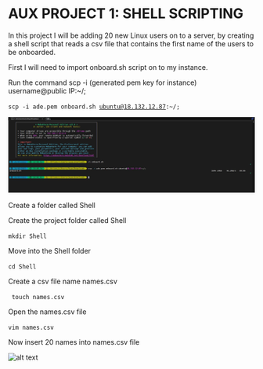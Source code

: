 # AUX PROJECT 1: SHELL SCRIPTING

In this project I will be adding 20 new Linux users on to a server, by creating a shell script that reads a csv file that contains the first name of the users to be onboarded. 

First I will need to import onboard.sh script on to my instance.

Run the command scp -i (generated pem key for instance) username@public IP:~/;

<code>scp -i ade.pem onboard.sh ubuntu@18.132.12.87:~/;</code>

![alt text](./Images/vi%20onboard%20sh.JPG)


Create a folder called Shell

Create the project folder called Shell

<code>mkdir Shell</code>

Move into the Shell folder

<code>cd Shell</code>

Create a csv file name names.csv

<code> touch names.csv</code>

Open the names.csv file

<code>vim names.csv</code>

Now insert 20 names into names.csv file

![alt text](image.jpg)

